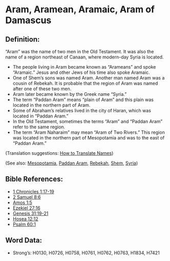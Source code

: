 # Aram, Aramean, Aramaic, Aram of Damascus

## Definition:

“Aram” was the name of two men in the Old Testament. It was also the name of a region northeast of Canaan, where modern-day Syria is located.

* The people living in Aram became known as “Arameans” and spoke “Aramaic.” Jesus and other Jews of his time also spoke Aramaic.
* One of Shem’s sons was named Aram. Another man named Aram was a cousin of Rebekah. It is probable that the region of Aram was named after one of these two men.
* Aram later became known by the Greek name “Syria.”
* The term “Paddan Aram” means “plain of Aram” and this plain was located in the northern part of Aram.
* Some of Abraham’s relatives lived in the city of Haran, which was located in “Paddan Aram.”
* In the Old Testament, sometimes the terms “Aram” and “Paddan Aram” refer to the same region.
* The term “Aram Naharaim” may mean “Aram of Two Rivers.” This region was located in the northern part of Mesopotamia and was to the east of “Paddan Aram.”

(Translation suggestions: [How to Translate Names](rc://en/ta/man/translate/translate-names))

(See also: [Mesopotamia](../names/mesopotamia.md), [Paddan Aram](../names/paddanaram.md), [Rebekah](../names/rebekah.md), [Shem](../names/shem.md), [Syria](../names/syria.md))

## Bible References:

* [1 Chronicles 1:17-19](rc://en/tn/help/1ch/01/17)
* [2 Samuel 8:6](rc://en/tn/help/2sa/08/06)
* [Amos 1:5](rc://en/tn/help/amo/01/5)
* [Ezekiel 27:16](rc://en/tn/help/ezk/27/16)
* [Genesis 31:19-21](rc://en/tn/help/gen/31/19)
* [Hosea 12:12](rc://en/tn/help/hos/12/12)
* [Psalm 60:1](rc://en/tn/help/psa/060/1)

## Word Data:

* Strong’s: H0130, H0726, H0758, H0761, H0762, H0763, H1834, H7421

